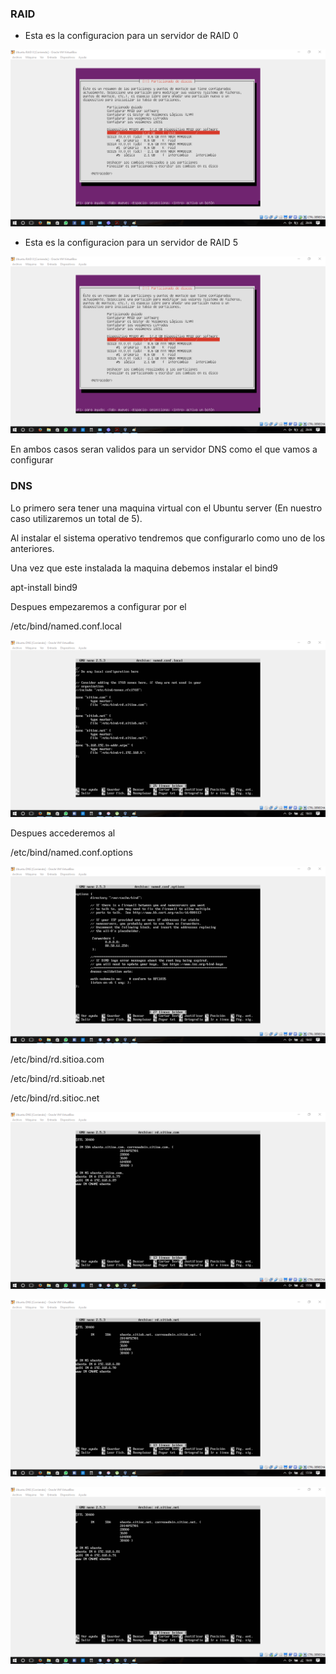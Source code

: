 ### RAID

- Esta es la configuracion para un servidor de RAID 0

![RAID0](/DNS/Ubuntu_RAID0.png)

- Esta es la configuracion para un servidor de RAID 5

![RAID5](/DNS/UbuntuRAID5.png)

En ambos casos seran validos para un servidor DNS como el que vamos a configurar

### DNS

Lo primero sera tener una maquina virtual con el Ubuntu server (En nuestro caso
utilizaremos un total de 5).

Al instalar el sistema operativo tendremos que configurarlo como uno de los anteriores.

Una vez que este instalada la maquina debemos instalar el bind9

apt-install bind9

Despues empezaremos a configurar por el

/etc/bind/named.conf.local

![named.conf.local](/DNS/named.conf.local.png)

Despues accederemos al

/etc/bind/named.conf.options

![Options](/DNS/named.conf.options.png)

/etc/bind/rd.sitioa.com

/etc/bind/rd.sitioab.net

/etc/bind/rd.sitioc.net

![Options](/DNS/rd.sitioa.com.png)

![Options](/DNS/rd.sitiob.net.png)

![Options](/DNS/rd.sitioc.net.png)
